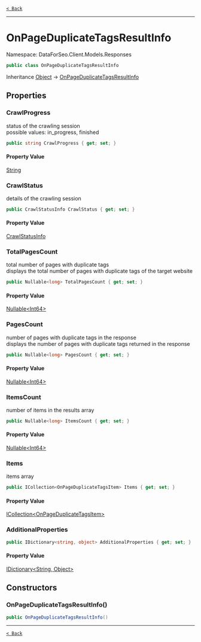 [`< Back`](./)

---

# OnPageDuplicateTagsResultInfo

Namespace: DataForSeo.Client.Models.Responses

```csharp
public class OnPageDuplicateTagsResultInfo
```

Inheritance [Object](https://docs.microsoft.com/en-us/dotnet/api/system.object) → [OnPageDuplicateTagsResultInfo](./dataforseo.client.models.responses.onpageduplicatetagsresultinfo)

## Properties

### **CrawlProgress**

status of the crawling session
 <br>possible values: in_progress, finished

```csharp
public string CrawlProgress { get; set; }
```

#### Property Value

[String](https://docs.microsoft.com/en-us/dotnet/api/system.string)<br>

### **CrawlStatus**

details of the crawling session

```csharp
public CrawlStatusInfo CrawlStatus { get; set; }
```

#### Property Value

[CrawlStatusInfo](./dataforseo.client.models.crawlstatusinfo)<br>

### **TotalPagesCount**

total number of pages with duplicate tags
 <br>displays the total number of pages with duplicate tags of the target website

```csharp
public Nullable<long> TotalPagesCount { get; set; }
```

#### Property Value

[Nullable&lt;Int64&gt;](https://docs.microsoft.com/en-us/dotnet/api/system.nullable-1)<br>

### **PagesCount**

number of pages with duplicate tags in the response
 <br>displays the number of pages with duplicate tags returned in the response

```csharp
public Nullable<long> PagesCount { get; set; }
```

#### Property Value

[Nullable&lt;Int64&gt;](https://docs.microsoft.com/en-us/dotnet/api/system.nullable-1)<br>

### **ItemsCount**

number of items in the results array

```csharp
public Nullable<long> ItemsCount { get; set; }
```

#### Property Value

[Nullable&lt;Int64&gt;](https://docs.microsoft.com/en-us/dotnet/api/system.nullable-1)<br>

### **Items**

items array

```csharp
public ICollection<OnPageDuplicateTagsItem> Items { get; set; }
```

#### Property Value

[ICollection&lt;OnPageDuplicateTagsItem&gt;](./dataforseo.client.models.onpageduplicatetagsitem)<br>

### **AdditionalProperties**

```csharp
public IDictionary<string, object> AdditionalProperties { get; set; }
```

#### Property Value

[IDictionary&lt;String, Object&gt;](https://docs.microsoft.com/en-us/dotnet/api/system.collections.generic.idictionary-2)<br>

## Constructors

### **OnPageDuplicateTagsResultInfo()**

```csharp
public OnPageDuplicateTagsResultInfo()
```

---

[`< Back`](./)
